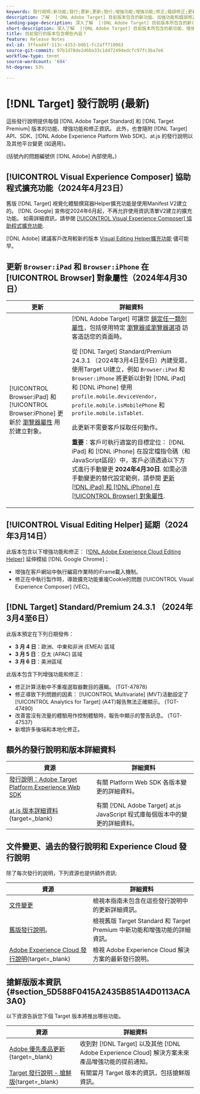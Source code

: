 ```yaml
---
keywords: 發行說明;新功能;發行;更新;更新;發行;增強功能;增強功能;修正;錯誤修正;更新
description: 了解  [!DNL Adobe Target] 目前版本包含的新功能、加強功能和錯誤修正，其中包括 SDK、API 和 JavaScript 程式庫。
landing-page-description: 深入了解  [!DNL Adobe Target] 目前版本所包含的新功能、增強功能和修正。
short-description: 深入了解  [!DNL Adobe Target] 目前版本所包含的新功能、增強功能和修正。
title: 目前發行的版本包含哪些內容？
feature: Release Notes
exl-id: 3ffead4f-113c-4153-b0b1-fc2aff710063
source-git-commit: 97b1d78de2d6ba33c1dd72494edcfc97fc3ba7e6
workflow-type: tm+mt
source-wordcount: '604'
ht-degree: 53%

---
```


# [!DNL Target] 發行說明 (最新)

這些發行說明提供每個 [!DNL Adobe Target Standard] 和 [!DNL Target Premium] 版本的功能、增強功能和修正資訊。 此外，也會隨附 [!DNL Target] API、SDK、[!DNL Adobe Experience Platform Web SDK]、at.js 的發行說明以及其他平台變更 (如適用)。

(括號內的問題編號供 [!DNL Adobe] 內部使用。)

## [!UICONTROL Visual Experience Composer] 協助程式擴充功能（2024年4月23日）

舊版 [!DNL Target] 視覺化體驗撰寫器Helper擴充功能是使用Manifest V2建立的。 [!DNL Google] 宣佈從2024年6月起，不再允許使用資訊清單V2建立的擴充功能。 如需詳細資訊，請參閱 [[!UICONTROL Visual Experience Composer] 協助程式擴充功能](/help/main/c-experiences/c-visual-experience-composer/r-troubleshoot-composer/vec-helper-browser-extension.md).

[!DNL Adobe] 建議客戶改用較新的版本 [Visual Editing Helper擴充功能](/help/main/c-experiences/c-visual-experience-composer/r-troubleshoot-composer/visual-editing-helper-extension.md) 儘可能早。

## 更新 `Browser:iPad` 和 `Browser:iPhone` 在 [!UICONTROL Browser] 對象屬性（2024年4月30日）

| 更新 | 詳細資料 |
|--- |--- |
| [!UICONTROL Browser:iPad] 和 [!UICONTROL Browser:iPhone] 更新於 [瀏覽器屬性](/help/main/c-target/c-audiences/c-target-rules/browser.md) 用於建立對象。 | [!DNL Adobe Target] 可讓您 [鎖定任一類別屬性](/help/main/c-target/c-audiences/c-target-rules/target-rules.md)，包括使用特定 [瀏覽器或瀏覽器選項](/help/main/c-target/c-audiences/c-target-rules/browser.md) 訪客造訪您的頁面時。<P>從 [!DNL Target] Standard/Premium 24.3.1 （2024年3月4日至6日）內建受眾，使用Target UI建立，例如 `Browser:iPad` 和 `Browser:iPhone` 將更新以針對 [!DNL iPad] 和 [!DNL iPhone] 使用 `profile.mobile.deviceVendor`， `profile.mobile.isMobilePhone` 和 `profile.mobile.isTablet`.<P>此更新不需要客戶採取任何動作。<p><B>重要</b>：客戶可執行適當的目標定位： [!DNL iPad] 和 [!DNL iPhone] 在設定檔指令碼（和JavaScript區段）中，客戶必須透過以下方式進行手動變更 **2024年4月30日**. 如需必須手動變更的替代設定範例，請參閱 [更新 [!DNL iPad] 和 [!DNL iPhone] 在 [!UICONTROL Browser] 對象屬性](/help/main/c-target/c-audiences/c-target-rules/browser.md#updates). |

## [!UICONTROL Visual Editing Helper] 延期（2024年3月14日）

此版本包含以下增強功能和修正： [[!DNL Adobe Experience Cloud Editing Helper]](/help/main/c-experiences/c-visual-experience-composer/r-troubleshoot-composer/visual-editing-helper-extension.md) 延伸模組 [!DNL Google Chrome]：

* 增強在客戶網站中執行編寫作業時的iFrame載入機制。
* 修正在中執行製作時，導致擴充功能重複Cookie的問題 [!UICONTROL Visual Experience Composer] (VEC)。

## [!DNL Target] Standard/Premium 24.3.1 （2024年3月4至6日）

此版本預定在下列日期發佈：

* **3 月 4 日**：歐洲、中東和非洲 (EMEA) 區域
* **3 月 5 日**：亞太 (APAC) 區域
* **3 月 6 日**：美洲區域

此版本包含下列增強功能和修正：

* 修正計算活動中不重複選取器數目的邏輯。 (TGT-47878)
* 修正導致下列問題的因素： [!UICONTROL Multivariate] (MVT)活動設定了 [!UICONTROL Analytics for Target] (A4T)報告無法正確顯示。 (TGT-47490)
* 改善當沒有流量的體驗用作控制體驗時，報告中顯示的警告訊息。 (TGT-47537)
* 新增許多後端和本地化修正。

## 額外的發行說明和版本詳細資料

| 資源 | 詳細資料 |
|--- |--- |
| [發行說明：Adobe Target Platform Experience Web SDK](https://experienceleague.adobe.com/docs/experience-platform/edge/release-notes.html?lang=zh-Hant) | 有關 Platform Web SDK 各版本變更的詳細資料。 |
| [at.js 版本詳細資料](https://experienceleague.adobe.com/docs/target-dev/developer/client-side/at-js-implementation/target-atjs-versions.html){target=_blank} | 有關 [!DNL Adobe Target] at.js JavaScript 程式庫每個版本中的變更的詳細資料。 |

## 文件變更、過去的發行說明和 Experience Cloud 發行說明

除了每次發行的說明，下列資源也提供額外資訊:

| 資源 | 詳細資料 |
|--- |--- |
| [文件變更](/help/main/r-release-notes/doc-change.md) | 檢視本指南未包含在這些發行說明中的更新詳細資訊。 |
| [舊版發行說明](/help/main/r-release-notes/release-notes-for-previous-releases.md)。 | 檢視舊版 Target Standard 和 Target Premium 中新功能和增強功能的詳細資訊。 |
| [Adobe Experience Cloud 發行說明](https://experienceleague.adobe.com/docs/release-notes/experience-cloud/current.html){target=_blank} | 檢視 Adobe Experience Cloud 解決方案的最新發行說明。 |

## 搶鮮版版本資訊 {#section_5D588F0415A2435B851A4D0113ACA3A0}

以下資源告訴您下個 Target 版本將推出哪些功能。

| 資源 | 詳細資料 |
|--- |--- |
| [Adobe 優先產品更新](https://www.adobe.com/tw/subscription/priority-product-update.html){target=_blank} | 收到對 [!DNL Target] 以及其他 [!DNL Adobe Experience Cloud] 解決方案未來產品增強功能的提前通知。 |
| [Target 發行說明 - 搶鮮版](/help/main/r-release-notes/target-release-notes.md){target=_blank} | 有關當月 Target 版本的資訊，包括搶鮮版資訊。 |
